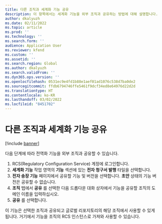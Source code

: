 ```yaml
---
title: 다른 조직과 세계화 기능 공유
description: 이 항목에서는 세계화 기능을 외부 조직과 공유하는 방법에 대해 설명합니다.
author: dkalyuzh
ms.date: 02/11/2022
ms.topic: article
ms.prod: ''
ms.technology: ''
ms.search.form: ''
audience: Application User
ms.reviewer: kfend
ms.custom: ''
ms.assetid: ''
ms.search.region: Global
ms.author: dkalyuzh
ms.search.validFrom: ''
ms.dyn365.ops.version: ''
ms.openlocfilehash: 0531ec9e4fd1b88e1aef01ad1076c538d7ba0de2
ms.sourcegitcommit: ffdb6794746ffe5461f9dcf34ed8e64976d22d2d
ms.translationtype: HT
ms.contentlocale: ko-KR
ms.lasthandoff: 03/02/2022
ms.locfileid: "8451702"
---
```

# <a name="share-globalization-features-with-other-organizations"></a>다른 조직과 세계화 기능 공유

[!include [banner](../includes/banner.md)]

다음 단계에 따라 전역화 기능을 외부 조직과 공유할 수 있습니다.

1. RCS(Regulatory Configuration Service) 계정에 로그인합니다.
2. **세계화 기능** 작업 영역의 **기능** 섹션에 있는 **전자 청구서 발행** 타일을 선택합니다.
3. **전자 송장 기능** 페이지에서 공유할 기능 및 버전을 선택합니다. **초안** 상태의 기능 버전은 공유할 수 없습니다.
4. **조직** 탭에서 **공유** 를 선택한 다음 드롭다운 대화 상자에서 기능을 공유할 조직의 도메인 이름을 입력하십시오.
5. **공유** 를 선택합니다.

이 기능은 선택한 조직과 공유되고 글로벌 리포지토리의 해당 조직에서 사용할 수 있게 됩니다. 거기에서 기능을 조직의 RCS 인스턴스로 가져와 사용할 수 있습니다.
